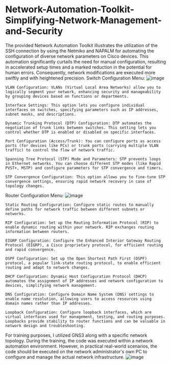 # Network-Automation-Toolkit-Simplifying-Network-Management-and-Security
The provided Network Automation Toolkit illustrates the utilization of the SSH connection by using the Netmiko and NAPALM  for automating the configuration of diverse network parameters on Cisco devices. This automation significantly curtails the need for manual configuration, resulting in accelerated setup times and a marked reduction in the potential for human errors. Consequently, network modifications are executed more swiftly and with heightened precision.
Switch Configuration Menu:
![image](https://github.com/safouat/Network-Automation-Toolkit-Simplifying-Network-Management-and-Security/assets/120058233/b9a66bb5-6833-4666-9b69-71e8ba336b8c)


    VLAN Configuration: VLANs (Virtual Local Area Networks) allow you to logically segment your network, enhancing security and manageability by grouping devices based on functions or departments.

    Interface Settings: This option lets you configure individual interfaces on switches, specifying parameters such as IP addresses, subnet masks, and descriptions.

    Dynamic Trunking Protocol (DTP) Configuration: DTP automates the negotiation of trunk links between switches. This setting lets you control whether DTP is enabled or disabled on specific interfaces.

    Port Configuration (Access/Trunk): You can configure ports as access ports (for devices like PCs) or trunk ports (carrying multiple VLAN traffic) to control the flow of network traffic.

    Spanning Tree Protocol (STP) Mode and Parameters: STP prevents loops in Ethernet networks. You can choose different STP modes (like Rapid PVST+, MSTP) and configure parameters for STP convergence and timers.

    STP Convergence Configuration: This option allows you to fine-tune STP convergence settings, ensuring rapid network recovery in case of topology changes.

Router Configuration Menu:
![image](https://github.com/safouat/Network-Automation-Toolkit-Simplifying-Network-Management-and-Security/assets/120058233/c825c953-b269-40b8-b63c-9ab2ff5b6983)


    Static Routing Configuration: Configure static routes to manually define paths for network traffic between different subnets or networks.

    RIP Configuration: Set up the Routing Information Protocol (RIP) to enable dynamic routing within your network. RIP exchanges routing information between routers.

    EIGRP Configuration: Configure the Enhanced Interior Gateway Routing Protocol (EIGRP), a Cisco proprietary protocol, for efficient routing and rapid convergence.

    OSPF Configuration: Set up the Open Shortest Path First (OSPF) protocol, a popular link-state routing protocol, to enable efficient routing and adapt to network changes.

    DHCP Configuration: Dynamic Host Configuration Protocol (DHCP) automates the assignment of IP addresses and network configuration to devices, simplifying network management.

    DNS Configuration: Configure Domain Name System (DNS) settings to enable name resolution, allowing users to access resources using domain names rather than IP addresses.

    Loopback Configuration: Configure loopback interfaces, which are virtual interfaces used for management, testing, and routing purposes. Loopbacks provide stability to router functions and can be valuable in network design and troubleshooting.




For training purposes, I utilized GNS3 along with a specific network topology. During the training, the code was executed within a network automation environment. However, in practical real-world scenarios, the code should be executed on the network administrator's own PC to configure and manage the actual network infrastructure.
![image](https://github.com/safouat/Network-Automation-Toolkit-Simplifying-Network-Management-and-Security/assets/120058233/7ce5927f-897d-4f6c-bc00-bdf34032b943)
